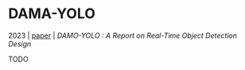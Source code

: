 # DAMA-YOLO

2023 | [paper](http://arxiv.org/pdf/2211.15444v4) | _DAMO-YOLO : A Report on Real-Time Object Detection Design_

TODO